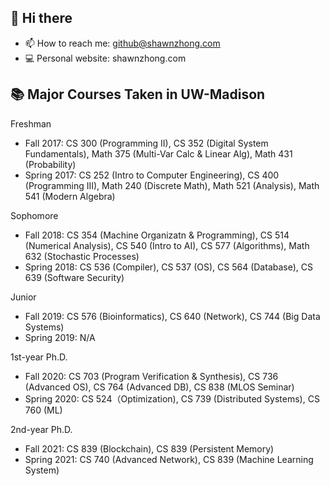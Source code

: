 ## 👋 Hi there

- 📫 How to reach me: github@shawnzhong.com
- 💻 Personal website: shawnzhong.com


## 📚 Major Courses Taken in UW-Madison 

Freshman
- Fall 2017: CS 300 (Programming II), CS 352 (Digital System Fundamentals), Math 375 (Multi-Var Calc & Linear Alg), Math 431 (Probability)
- Spring 2017: CS 252 (Intro to Computer Engineering), CS 400 (Programming III), Math 240 (Discrete Math), Math 521 (Analysis), Math 541 (Modern Algebra)


Sophomore
- Fall 2018: CS 354 (Machine Organizatn & Programming), CS 514 (Numerical Analysis), CS 540 (Intro to AI), CS 577 (Algorithms), Math 632 (Stochastic Processes)
- Spring 2018: CS 536 (Compiler), CS 537 (OS), CS 564 (Database), CS 639 (Software Security) 

Junior
- Fall 2019: CS 576 (Bioinformatics), CS 640 (Network), CS 744 (Big Data Systems)
- Spring 2019: N/A

1st-year Ph.D.
- Fall 2020: CS 703 (Program Verification & Synthesis), CS 736 (Advanced OS), CS 764 (Advanced DB), CS 838 (MLOS Seminar)
- Spring 2020: CS 524（Optimization), CS 739 (Distributed Systems), CS 760 (ML)

2nd-year Ph.D.
- Fall 2021: CS 839 (Blockchain), CS 839 (Persistent Memory)
- Spring 2021: CS 740 (Advanced Network), CS 839 (Machine Learning System)

